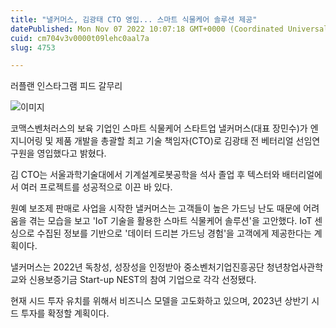 ```yaml
---
title: "낼커머스, 김광태 CTO 영입... 스마트 식물케어 솔루션 제공"
datePublished: Mon Nov 07 2022 10:07:18 GMT+0000 (Coordinated Universal Time)
cuid: cm704v3v0000t09lehc0aal7a
slug: 4753

---
```



러플랜 인스타그램 피드 갈무리

![이미지](https://cdn.hashnode.com/res/hashnode/image/upload/v1739257255046/bd8a47c2-d0df-4c75-b011-32c3f9b6a80f.jpeg)

코맥스벤처러스의 보육 기업인 스마트 식물케어 스타트업 낼커머스(대표 장민수)가 엔지니어링 및 제품 개발을 총괄할 최고 기술 책임자(CTO)로 김광태 전 베터리얼 선임연구원을 영입했다고 밝혔다.

김 CTO는 서울과학기술대에서 기계설계로봇공학을 석사 졸업 후 텍스터와 배터리얼에서 여러 프로젝트를 성공적으로 이끈 바 있다.

원예 보조제 판매로 사업을 시작한 낼커머스는 고객들이 높은 가드닝 난도 때문에 어려움을 겪는 모습을 보고 'IoT 기술을 활용한 스마트 식물케어 솔루션'을 고안했다. IoT 센싱으로 수집된 정보를 기반으로 '데이터 드리븐 가드닝 경험'을 고객에게 제공한다는 계획이다.

낼커머스는 2022년 독창성, 성장성을 인정받아 중소벤처기업진흥공단 청년창업사관학교와 신용보증기금 Start-up NEST의 참여 기업으로 각각 선정됐다.

현재 시드 투자 유치를 위해서 비즈니스 모델을 고도화하고 있으며, 2023년 상반기 시드 투자를 확정할 계획이다.